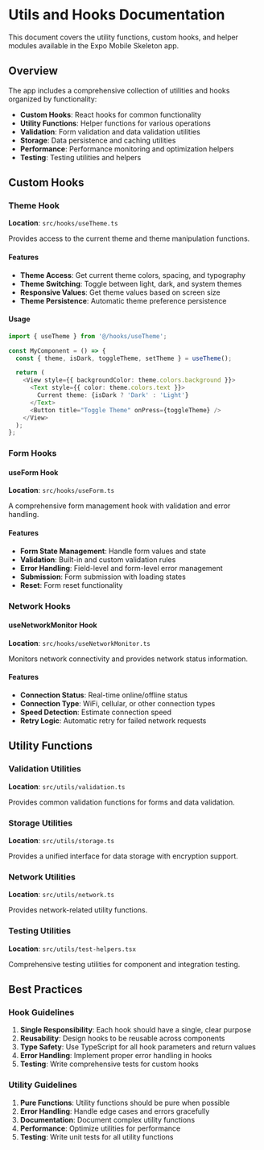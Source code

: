 # Utils and Hooks Documentation

This document covers the utility functions, custom hooks, and helper modules available in the Expo Mobile Skeleton app.

## Overview

The app includes a comprehensive collection of utilities and hooks organized by functionality:

- **Custom Hooks**: React hooks for common functionality
- **Utility Functions**: Helper functions for various operations
- **Validation**: Form validation and data validation utilities
- **Storage**: Data persistence and caching utilities
- **Performance**: Performance monitoring and optimization helpers
- **Testing**: Testing utilities and helpers

## Custom Hooks

### Theme Hook

**Location**: `src/hooks/useTheme.ts`

Provides access to the current theme and theme manipulation functions.

#### Features

- **Theme Access**: Get current theme colors, spacing, and typography
- **Theme Switching**: Toggle between light, dark, and system themes
- **Responsive Values**: Get theme values based on screen size
- **Theme Persistence**: Automatic theme preference persistence

#### Usage

```typescript
import { useTheme } from '@/hooks/useTheme';

const MyComponent = () => {
  const { theme, isDark, toggleTheme, setTheme } = useTheme();

  return (
    <View style={{ backgroundColor: theme.colors.background }}>
      <Text style={{ color: theme.colors.text }}>
        Current theme: {isDark ? 'Dark' : 'Light'}
      </Text>
      <Button title="Toggle Theme" onPress={toggleTheme} />
    </View>
  );
};
```

### Form Hooks

#### useForm Hook

**Location**: `src/hooks/useForm.ts`

A comprehensive form management hook with validation and error handling.

#### Features

- **Form State Management**: Handle form values and state
- **Validation**: Built-in and custom validation rules
- **Error Handling**: Field-level and form-level error management
- **Submission**: Form submission with loading states
- **Reset**: Form reset functionality

### Network Hooks

#### useNetworkMonitor Hook

**Location**: `src/hooks/useNetworkMonitor.ts`

Monitors network connectivity and provides network status information.

#### Features

- **Connection Status**: Real-time online/offline status
- **Connection Type**: WiFi, cellular, or other connection types
- **Speed Detection**: Estimate connection speed
- **Retry Logic**: Automatic retry for failed network requests

## Utility Functions

### Validation Utilities

**Location**: `src/utils/validation.ts`

Provides common validation functions for forms and data validation.

### Storage Utilities

**Location**: `src/utils/storage.ts`

Provides a unified interface for data storage with encryption support.

### Network Utilities

**Location**: `src/utils/network.ts`

Provides network-related utility functions.

### Testing Utilities

**Location**: `src/utils/test-helpers.tsx`

Comprehensive testing utilities for component and integration testing.

## Best Practices

### Hook Guidelines

1. **Single Responsibility**: Each hook should have a single, clear purpose
2. **Reusability**: Design hooks to be reusable across components
3. **Type Safety**: Use TypeScript for all hook parameters and return values
4. **Error Handling**: Implement proper error handling in hooks
5. **Testing**: Write comprehensive tests for custom hooks

### Utility Guidelines

1. **Pure Functions**: Utility functions should be pure when possible
2. **Error Handling**: Handle edge cases and errors gracefully
3. **Documentation**: Document complex utility functions
4. **Performance**: Optimize utilities for performance
5. **Testing**: Write unit tests for all utility functions
